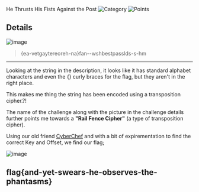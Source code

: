 He Thrusts His Fists Against the Post
![Category](http://img.shields.io/badge/Category-Cryptography-orange?style=for-the-badge) ![Points](http://img.shields.io/badge/Points-100-brightgreen?style=for-the-badge)

## Details

![image](https://user-images.githubusercontent.com/73170900/137745677-58c19926-95be-417a-95c0-bb690bb15c72.png)

> {ea-vetgaytereoreh-na}fan--wshbestpasslds-s-hm
---

Looking at the string in the description, it looks like it has standard alphabet characters and even the {} curly braces for the flag, but they aren't in the right place.

This makes me thing the string has been encoded using a transposition cipher.?!

The name of the challenge along with the picture in the challenge details further points me towards a **"Rail Fence Cipher"** (a type of transposition cipher).

Using our old friend [CyberChef](https://gchq.github.io/CyberChef/#recipe=Rail_Fence_Cipher_Decode(4,74)&input=e2VhLXZldGdheXRlcmVvcmVoLW5hfWZhbi0td3NoYmVzdHBhc3NsZHMtcy1obQ) and with a bit of expirementation to find the correct Key and Offset, we find our flag;

![image](https://user-images.githubusercontent.com/73170900/137747012-4017ccea-1498-4bdc-a6e3-6a20dbd0ad75.png)

## flag{and-yet-swears-he-observes-the-phantasms}
